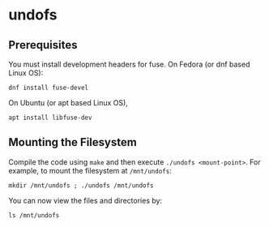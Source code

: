# undofs

## Prerequisites

You must install development headers for fuse. On Fedora (or dnf based Linux OS):
```
dnf install fuse-devel
```

On Ubuntu (or apt based Linux OS),
```
apt install libfuse-dev
```

## Mounting the Filesystem

Compile the code using `make` and then execute `./undofs <mount-point>`. 
For example, to mount the filesystem at `/mnt/undofs`:

```mkdir /mnt/undofs ; ./undofs /mnt/undofs```

You can now view the files and directories by:

```ls /mnt/undofs```


